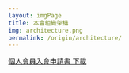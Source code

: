 ```yaml
---
layout: imgPage
title: 本會組織架構
img: architecture.png
permalink: /origin/architecture/
---
```


[個人會員入會申請書 下載](/static_files/doc/個人會員入會申請書.docx)
